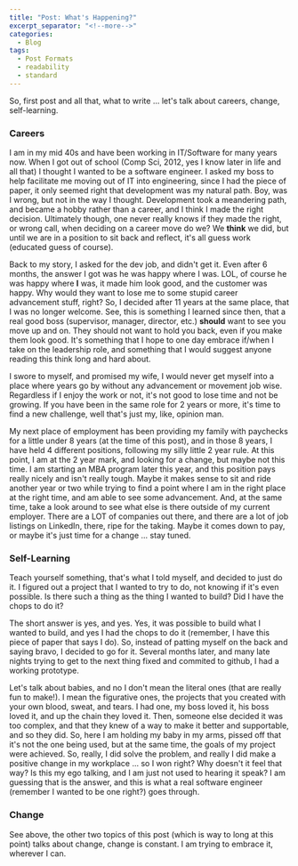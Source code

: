 ```yaml
---
title: "Post: What's Happening?"
excerpt_separator: "<!--more-->"
categories:
  - Blog
tags:
  - Post Formats
  - readability
  - standard
---
```


So, first post and all that, what to write ... let's talk about careers, change, self-learning.

### Careers

I am in my mid 40s and have been working in IT/Software for many years now. When I got out of school (Comp Sci, 2012, yes I know later in life and all that) I thought I wanted to be a software engineer. I asked my boss to help facilitate me moving out of IT into engineering, since I had the piece of paper, it only seemed right that development was my natural path. Boy, was I wrong, but not in the way I thought. Development took a meandering path, and became a hobby rather than a career, and I think I made the right decision. Ultimately though, one never really knows if they made the right, or wrong call, when deciding on a career move do we? We **think** we did, but until we are in a position to sit back and reflect, it's all guess work (educated guess of course).

Back to my story, I asked for the dev job, and didn't get it. Even after 6 months, the answer I got was he was happy where I was. LOL, of course he was happy where **I** was, it made him look good, and the customer was happy. Why would they want to lose me to some stupid career advancement stuff, right? So, I decided after 11 years at the same place, that I was no longer welcome. See, this is something I learned since then, that a real good boss (supervisor, manager, director, etc.) **should** want to see you move up and on. They should not want to hold you back, even if you make them look good. It's something that I hope to one day embrace if/when I take on the leadership role, and something that I would suggest anyone reading this think long and hard about. 

I swore to myself, and promised my wife, I would never get myself into a place where years go by without any advancement or movement job wise. Regardless if I enjoy the work or not, it's not good to lose time and not be growing. If you have been in the same role for 2 years or more, it's time to find a new challenge, well that's just my, like, opinion man. 

My next place of employment has been providing my family with paychecks for a little under 8 years (at the time of this post), and in those 8 years, I have held 4 different positions, following my silly little 2 year rule. At this point, I am at the 2 year mark, and looking for a change, but maybe not this time. I am starting an MBA program later this year, and this position pays really nicely and isn't really tough. Maybe it makes sense to sit and ride another year or two while trying to find a point where I am in the right place at the right time, and am able to see some advancement. And, at the same time, take a look around to see what else is there outside of my current employer. There are a LOT of companies out there, and there are a lot of job listings on LinkedIn, there, ripe for the taking. Maybe it comes down to pay, or maybe it's just time for a change ... stay tuned. 

### Self-Learning

Teach yourself something, that's what I told myself, and decided to just do it. I figured out a project that I wanted to try to do, not knowing if it's even possible. Is there such a thing as the thing I wanted to build? Did I have the chops to do it? 

The short answer is yes, and yes. Yes, it was possible to build what I wanted to build, and yes I had the chops to do it (remember, I have this piece of paper that says I do). So, instead of patting myself on the back and saying bravo, I decided to go for it. Several months later, and many late nights trying to get to the next thing fixed and commited to github, I had a working prototype. 

Let's talk about babies, and no I don't mean the literal ones (that are really fun to make!). I mean the figurative ones, the projects that you created with your own blood, sweat, and tears. I had one, my boss loved it, his boss loved it, and up the chain they loved it. Then, someone else decided it was too complex, and that they knew of a way to make it better and supportable, and so they did. So, here I am holding my baby in my arms, pissed off that it's not the one being used, but at the same time, the goals of my project were achieved. So, really, I did solve the problem, and really I did make a positive change in my workplace ... so I won right? Why doesn't it feel that way? Is this my ego talking, and I am just not used to hearing it speak? I am guessing that is the answer, and this is what a real software engineer (remember I wanted to be one right?) goes through. 

### Change

See above, the other two topics of this post (which is way to long at this point) talks about change, change is constant. I am trying to embrace it, wherever I can. 